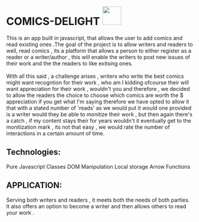 # COMICS-DELIGHT <img src='https://img.icons8.com/office/512/comics-magazine.png' width='50px' height='50px'>

This is an  app built in javascript, that allows the user to add comics and read existing ones .The goal of the project is to allow writers and readers to well, read comics , its a platform that allows a person to either register as a reader or a writer/author , this will enable the writers to post new issues of their work and the the readers to like exitsing ones.<br>
</br>
With all this said , a challenge arises , writers who write the best comics might want recogntion for their work , who am I kidding ofcourse their will want appreciation for their work , wouldn't you and therefore , we decided to allow the readers the choice to choose which comics are worth the $ appreciation if you get what I'm saying therefore we have opted to allow it that with a stated number of 'reads' as we would put it would one provided is a writer would they be able to monitize their work , but then again there's a catch , if my content stays their for years wouldn't it eventually get to the monitization mark , its not that easy , we would rate the number of interactions in a certain amount of time.

## Technologies:
Pure Javascript
Classes
DOM Manipulation
Local storage
Arrow Functions

## APPLICATION:
Serving both writers and readers , it meets both the needs of both parties.</br>
It also offers an option to become a writer and then allows others to read your work .

